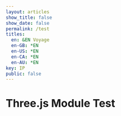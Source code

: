 ```yaml
---
layout: articles
show_title: false
show_date: false
permalink: /test
titles:
  en: &EN Voyage
  en-GB: *EN
  en-US: *EN
  en-CA: *EN
  en-AU: *EN
key: IP
public: false
---
```


<!DOCTYPE html>
<html lang="en">
<head>
  <meta charset="UTF-8">
  <title>Three.js Module Test</title>
</head>
<body>
  <h1>Three.js Module Test</h1>
  <div id="viewer" style="width: 600px; height: 400px;"></div>

  <!-- Initialize Three.js -->
  <script type="module">
    import * as THREE from '/assets/js/three.module.js'; // Ensure this path is correct
    import { OBJLoader } from 'https://cdn.jsdelivr.net/npm/three@0.152.2/examples/jsm/loaders/OBJLoader.js';
    import { OrbitControls } from 'https://cdn.jsdelivr.net/npm/three@0.152.2/examples/jsm/controls/OrbitControls.js';

    console.log("Three.js imported:", THREE.REVISION);
    console.log("OBJLoader imported:", OBJLoader);
    console.log("OrbitControls imported:", OrbitControls);

    // Basic scene setup
    const container = document.getElementById('viewer');
    const renderer = new THREE.WebGLRenderer({ antialias: true });
    renderer.setSize(container.clientWidth, container.clientHeight);
    container.appendChild(renderer.domElement);

    const scene = new THREE.Scene();

    const camera = new THREE.PerspectiveCamera(75, container.clientWidth / container.clientHeight, 0.1, 1000);
    camera.position.z = 5;

    const ambientLight = new THREE.AmbientLight(0xcccccc, 0.4);
    scene.add(ambientLight);
    const directionalLight = new THREE.DirectionalLight(0xffffff, 0.8);
    directionalLight.position.set(1, 1, 0).normalize();
    scene.add(directionalLight);

    const controls = new OrbitControls(camera, renderer.domElement);

    // Load a simple OBJ model
    const loader = new OBJLoader();
    loader.load(
      'http://media.maar.world/uploads/models/4/077899da693f__Design_a_3D_model_.obj',
      (object) => {
        scene.add(object);
        console.log("Model loaded successfully.");
      },
      (xhr) => {
        console.log(`Model loading progress: ${(xhr.loaded / xhr.total * 100).toFixed(2)}%`);
      },
      (error) => {
        console.error("Error loading model:", error);
      }
    );

    function animate() {
      requestAnimationFrame(animate);
      controls.update();
      renderer.render(scene, camera);
    }

    animate();
  </script>
</body>
</html>
